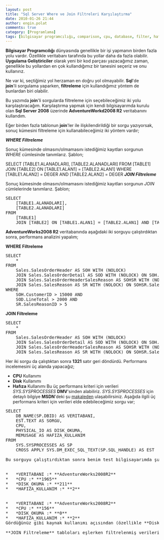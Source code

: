 ```yaml
---
layout: post
title: "Sql Server Where ve Join Filtreleri Karşılaştırma"
date: 2010-01-26 21:44
author: engin.polat
comments: true
category: [Programlama]
tags: [bilgisayar programcılığı, comparison, cpu, database, filter, hafıza, join, karşılaştırma, memory, performance, performans, query, select, sorgu, sql server, veritabanı, where]
---
```

**Bilgisayar Programcılığı** dünyasında genellikle bir işi yapmanın birden fazla yolu vardır. Özellikle veritabanı tarafında bu yollar daha da fazla olabilir. **Uygulama Geliştiriciler** olarak yeni bir kod parçası yazacağımız zaman, genellikle bu yollardan en çok kullandığımız bir tanesini seçeriz ve onu kullanırız.

Ne var ki, seçtiğimiz yol herzaman en doğru yol olmayabilir. **Sql**'de **join**'li sorgulama yaparken, **filtreleme** için kullandığımız yöntem de bunlardan biri olabilir.

Bu yazımda **join**'li sorgularda filtreleme için seçebileceğimiz iki yolu karşılaştıracağım. Karşılaştırma yapmak için kendi bilgisayarımda kurulu olan **Sql Server 2008** üzerinde **AdventureWorkd2008 R2** veritabanını kullandım.

Eğer birden fazla tablonun **join**'ler ile ilişkilendirildiği bir sorgu yazıyorsak, sonuç kümesini filtreleme için kullanabileceğimiz iki yöntem vardır;

***WHERE Filtreleme***

Sonuç kümesinde olmasını/olmamasını istediğimiz kayıtları sorgunun *WHERE* cümlesinde tanımlarız. Şablon;


SELECT
    [TABLE1.ALANADLARI],
    [TABLE2.ALANADLARI]
FROM
    [TABLE1]
    JOIN [TABLE2] ON [TABLE1.ALAN1] = [TABLE2.ALAN1]
WHERE
    [TABLE1.ALAN2] = DEGER AND
    [TABLE2.ALAN2] = DEGER</pre>
***JOIN Filtreleme***

Sonuç kümesinde olmasını/olmamasını istediğimiz kayıtları sorgunun *JOIN* cümlelerinde tanımlarız. Şablon;
<pre class="brush:sql">SELECT
    [TABLE1.ALANADLARI],
    [TABLE2.ALANADLARI]
FROM
    [TABLE1]
    JOIN [TABLE2] ON [TABLE1.ALAN1] = [TABLE2.ALAN1] AND [TABLE1.ALAN2] = DEGER AND [TABLE2.ALAN2] = DEGER</pre>
**AdventureWorks2008 R2** veritabanında aşağıdaki iki sorguyu çalıştırdıktan sonra, performans analizini yapalım;

**WHERE Filtreleme**
<pre class="brush:sql">SELECT
    *
FROM
    Sales.SalesOrderHeader AS SOH WITH (NOLOCK)
    JOIN Sales.SalesOrderDetail AS SOD WITH (NOLOCK) ON SOH.SalesOrderID = SOD.SalesOrderID
    JOIN Sales.SalesOrderHeaderSalesReason AS SOHSR WITH (NOLOCK) ON SOHSR.SalesOrderID = SOH.SalesOrderID
    JOIN Sales.SalesReason AS SR WITH (NOLOCK) ON SOHSR.SalesReasonID = SR.SalesReasonID
WHERE
    SOH.CustomerID &gt; 15000 AND
    SOD.LineTotal &gt; 2000 AND
    SR.SalesReasonID &gt; 5</pre>
**JOIN Filtreleme**
<pre class="brush:sql">SELECT
    *
FROM
    Sales.SalesOrderHeader AS SOH WITH (NOLOCK)
    JOIN Sales.SalesOrderDetail AS SOD WITH (NOLOCK) ON SOH.SalesOrderID = SOD.SalesOrderID AND SOH.CustomerID &gt; 15000 AND SOD.LineTotal &gt; 2000
    JOIN Sales.SalesOrderHeaderSalesReason AS SOHSR WITH (NOLOCK) ON SOHSR.SalesOrderID = SOH.SalesOrderID
    JOIN Sales.SalesReason AS SR WITH (NOLOCK) ON SOHSR.SalesReasonID = SR.SalesReasonID AND SR.SalesReasonID &gt; 5</pre>
Her iki sorgu da çalıştıktan sonra **1321** satır geri döndürdü. Performans incelemesini üç alanda yapacağız;


*   **CPU** Kullanımı
*   **Disk** Kullanımı
*   **Hafıza** Kullanımı
Bu üç performans kriteri için verileri  *SYS.SYSPROCESSES* **DMV**'sinden alabiliriz. *SYS.SYSPROCESSES* için detaylı bilgiye **MSDN**'deki şu <a title="MSDN: SYS.SYSPROCESSES" href="http://msdn.microsoft.com/en-us/library/ms179881.aspx" target="_blank" rel="noopener">makaleden</a> ulaşabilirsiniz. Aşağıda ilgili üç performans kriteri için verileri elde edebileceğimiz sorgu var;
<pre class="brush:sql">SELECT
    DB_NAME(SP.DBID) AS VERITABANI,
    EST.TEXT AS SORGU,
    CPU,
    PHYSICAL_IO AS DISK_OKUMA,
    MEMUSAGE AS HAFIZA_KULLANIM
FROM
    SYS.SYSPROCESSES AS SP
    CROSS APPLY SYS.DM_EXEC_SQL_TEXT(SP.SQL_HANDLE) AS EST

Bu sorguyu çalıştırdıktan sonra benim test bilgisayarımda şu verileri elde ettim;


*   *VERITABANI :* **AdventureWorks2008R2**
*   *CPU :* **1965**
*   *DISK_OKUMA :* **211**
*   *HAFIZA_KULLANIM :* **2**


*   *VERITABANI :* **AdventureWorks2008R2**
*   *CPU :* **156**
*   *DISK_OKUMA :* **0**
*   *HAFIZA_KULLANIM :* **2**
Gördüğünüz gibi kaynak kullanımı açısından (özellikle **Disk Okuma** ve **CPU Kullanımı** açısından) **JOIN Filtreleme**, **WHERE Filtreleme**den daha avantajlı.

**JOIN Filtreleme** tabloları eşlerken filtrelenmiş verileri kullanıyor, **WHERE Filtreleme** ise, önce tabloları eşleştiriyor sonra filtreliyor. Özellikle çok kayıt bulunan/bulunacak olan tablolarınıza sorgu yazarken, JOIN Filtreleme'yi kullanmanızı tavsiye ederim.

